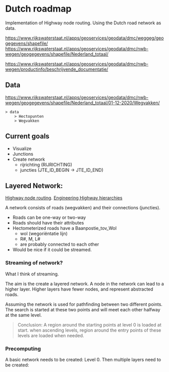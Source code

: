 # Dutch roadmap

Implementation of Highway node routing. Using the Dutch road network as data.

https://www.rijkswaterstaat.nl/apps/geoservices/geodata/dmc/weggeg/geogegevens/shapefile/
https://www.rijkswaterstaat.nl/apps/geoservices/geodata/dmc/nwb-wegen/geogegevens/shapefile/Nederland_totaal/


https://www.rijkswaterstaat.nl/apps/geoservices/geodata/dmc/nwb-wegen/productinfo/beschrijvende_documentatie/

## Data
https://www.rijkswaterstaat.nl/apps/geoservices/geodata/dmc/nwb-wegen/geogegevens/shapefile/Nederland_totaal/01-12-2020/Wegvakken/
```
> data
    > Hectopunten
    > Wegvakken
```

## Current goals

- Visualize
- Junctions 
- Create network
    - rijrichting (RIJRICHTING)
    - juncties (JTE_ID_BEGIN -> JTE_ID_END)


## Layered Network:

[Highway node routing](http://algo2.iti.uni-karlsruhe.de/schultes/hwy/dynamic.pdf).
[Engineering Highway hierarchies](http://algo2.iti.kit.edu/documents/routeplanning/hhJournalSubmit.pdf)

A network consists of roads (wegvakken) and their connections (juncties).

- Roads can be one-way or two-way
- Roads should have their attributes
- Hectometerized roads have a Baanpostie_tov_Wol 
    - wol (wegoriëntatie lijn)
    - R#, M, L#
    - are probably connected to each other
- Would be nice if it could be streamed.

### Streaming of network?
What I think of streaming.

The aim is the create a layered network. A node in the network can lead to a higher layer. Higher layers have fewer nodes, and represent abstracted roads.

Assuming the network is used for pathfinding between two different points.
The search is started at these two points and will meet each other halfway at the same level.
> Conclusion: A region around the starting points at level 0 is loaded at start. 
> when ascending levels, region around the entry points of these levels are loaded when needed.

### Precomputing

A basic network needs to be created: Level 0.
Then multiple layers need to be created: 